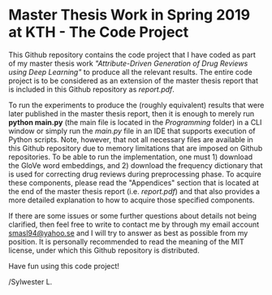 # Master Thesis Work in Spring 2019 at KTH - The Code Project
This Github repository contains the code project that I have coded as part of my master thesis work _"Attribute-Driven Generation of Drug Reviews using Deep Learning"_ to produce all the relevant results. The entire code project is to be considered as an extension of the master thesis report that is included in this Github repository as _report.pdf_.

To run the experiments to produce the (roughly equivalent) results that were later published in the master thesis report, then it is enough to merely run **python main.py** (the main file is located in the _Programming_ folder) in a CLI window or simply run the _main.py_ file in an IDE that supports execution of Python scripts. Note, however, that not all necessary files are available in this Github repository due to memory limitations that are imposed on Github repositories. To be able to run the implementation, one must 1) download the GloVe word embeddings, and 2) download the frequency dictionary that is used for correcting drug reviews during preprocessing phase. To acquire these components, please read the "Appendices" section that is located at the end of the master thesis report (i.e. _report.pdf_) and that also provides a more detailed explanation to how to acquire those specified components.

If there are some issues or some further questions about details not being clarified, then feel free to write to contact me by through my email account smasl94@yahoo.se and I will try to answer as best as possible from my position. It is personally recommended to read the meaning of the MIT license, under which this Github repository is distributed.

Have fun using this code project!

/Sylwester L.
